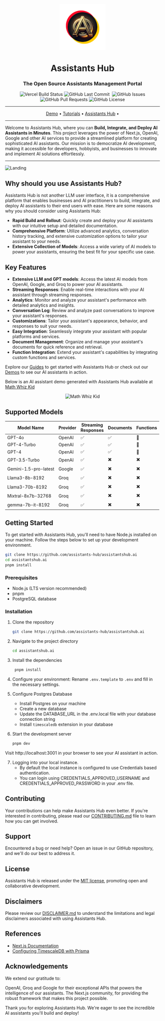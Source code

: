 <div align="center">
<img width="150px" src="./docs/assistants-hub-logo.png" />

# Assistants Hub

### The Open Source Assistants Management Portal

<p>
<img alt="Vercel Build Status" src="https://vercelbadge.vercel.app/api/assistants-hub/assistantshub.ai" />
<img alt="GitHub Last Commit" src="https://img.shields.io/github/last-commit/assistants-hub/assistantshub.ai" />
<img alt="" src="https://img.shields.io/github/repo-size/assistants-hub/assistantshub.ai" />
<img alt="GitHub Issues" src="https://img.shields.io/github/issues/assistants-hub/assistantshub.ai" />
<img alt="GitHub Pull Requests" src="https://img.shields.io/github/issues-pr/assistants-hub/assistantshub.ai" />
<img alt="GitHub License" src="https://img.shields.io/badge/License-MIT-yellow.svg" />
</p>

---

<p align="center">
  <a href="https://docs.assistantshub.ai/docs/category/demos">Demo</a> •
  <a href="https://docs.assistantshub.ai/docs/intro">Tutorials</a> •
  <a href="https://assistantshub.ai">Assistants Hub</a> •
</p>
</div>

---

Welcome to Assistants Hub, where you can **Build, Integrate, and Deploy AI Assistants in Minutes**. This project leverages the power of Next.js, OpenAI, Google and other AI services to provide a streamlined platform for creating sophisticated AI assistants. Our mission is to democratize AI development, making it accessible for developers, hobbyists, and businesses to innovate and implement AI solutions effortlessly.

---

![Landing](./docs/landing.png)

## Why should you use Assistants Hub?

Assistants Hub is not another LLM user interface, it is a comprehensive platform that enables businesses and AI practitioners to build, integrate, and deploy AI assistants to their end users with ease. Here are some reasons why you should consider using Assistants Hub:

- **Rapid Build and Rollout**: Quickly create and deploy your AI assistants with our intuitive setup and detailed documentation.
- **Comprehensive Platform**: Utilize advanced analytics, conversation history tracking, and extensive customization options to tailor your assistant to your needs.
- **Extensive Collection of Models**: Access a wide variety of AI models to power your assistants, ensuring the best fit for your specific use case.

## Key Features

- **Extensive LLM and GPT models**: Access the latest AI models from OpenAI, Google, and Groq to power your AI assistants.
- **Streaming Responses**: Enable real-time interactions with your AI assistant through streaming responses.
- **Analytics**: Monitor and analyze your assistant's performance with detailed analytics and insights.
- **Conversation Log**: Review and analyze past conversations to improve your assistant's responses.
- **Customizations**: Tailor your assistant's appearance, behavior, and responses to suit your needs.
- **Easy Integration**: Seamlessly integrate your assistant with popular platforms and services.
- **Document Management**: Organize and manage your assistant's documents for quick reference and retrieval.
- **Function Integration**: Extend your assistant's capabilities by integrating custom functions and services.

Explore our [Guides](https://docs.assistantshub.ai/docs/category/guides) to get started with Assistants Hub or check out our [Demos](https://docs.assistantshub.ai/docs/category/demos) to see our AI assistants in action.

Below is an AI assistant demo generated with Assistants Hub available at [Math Whiz Kid](https://docs.assistantshub.ai/docs/demos/math-tutor)

<div style="text-align: center;">
  <img src="./docs/math-whiz-kid.gif" alt="Math Whiz Kid" width="380px"/>
</div>

## Supported Models

| Model Name            | Provider | Streaming <br/>Responses | Documents                | Functions                |
| --------------------- | -------- | ------------------------ | ------------------------ | ------------------------ |
| GPT-4o                | OpenAI   | :white_check_mark:       | :white_check_mark:       | :construction:           |
| GPT-4-Turbo           | OpenAI   | :white_check_mark:       | :white_check_mark:       | :construction:           |
| GPT-4                 | OpenAI   | :white_check_mark:       | :white_check_mark:       | :construction:           |
| GPT-3.5-Turbo         | OpenAI   | :white_check_mark:       | :heavy_multiplication_x: | :heavy_multiplication_x: |
| Gemini-1.5-pro-latest | Google   | :white_check_mark:       | :heavy_multiplication_x: | :heavy_multiplication_x: |
| Llama3-8b-8192        | Groq     | :white_check_mark:       | :heavy_multiplication_x: | :heavy_multiplication_x: |
| Llama3-70b-8192       | Groq     | :white_check_mark:       | :heavy_multiplication_x: | :heavy_multiplication_x: |
| Mixtral-8x7b-32768    | Groq     | :white_check_mark:       | :heavy_multiplication_x: | :heavy_multiplication_x: |
| gemma-7b-it-8192      | Groq     | :white_check_mark:       | :heavy_multiplication_x: | :heavy_multiplication_x: |

## Getting Started

To get started with Assistants Hub, you'll need to have Node.js installed on your machine. Follow the steps below to set up your development environment.

```bash
git clone https://github.com/assistants-hub/assistantshub.ai
cd assistantshub.ai
pnpm install
```

### Prerequisites

- Node.js (LTS version recommended)
- pnpm
- PostgreSQL database

### Installation

1. Clone the repository

   ```bash
   git clone https://github.com/assistants-hub/assistantshub.ai
   ```

2. Navigate to the project directory

   ```bash
   cd assistantshub.ai
   ```

3. Install the dependencies

   ```bash
    pnpm install
   ```

4. Configure your environment: Rename `.env.template` to `.env` and fill in the necessary settings.

5. Configure Postgres Database

   - Install Postgres on your machine
   - Create a new database
   - Update the DATABASE_URL in the .env.local file with your database connection string
   - Install `timescaledb` extension in your database

6. Start the development server

   ```bash
   pnpm dev
   ```

Visit http://localhost:3001 in your browser to see your AI assistant in action.

7. Logging into your local instance.
   - By default the local instance is configured to use Credentials based authentication.
   - You can login using CREDENTIALS_APPROVED_USERNAME and CREDENTIALS_APPROVED_PASSWORD in your .env file.

## Contributing

Your contributions can help make Assistants Hub even better. If you're interested in contributing, please read our [CONTRIBUTING.md](./CONTRIBUTING.md) file to learn how you can get involved.

## Support

Encountered a bug or need help? Open an issue in our GitHub repository, and we'll do our best to address it.

## License

Assistants Hub is released under the [MIT license](./LICENSE), promoting open and collaborative development.

## Disclaimers

Please review our [DISCLAIMER.md](./DISCLAIMER.md) to understand the limitations and legal disclaimers associated with using Assistants Hub.

## References

- [Next.js Documentation](https://nextjs.org/docs)
- [Configuring TimescaleDB with Prisma](https://gist.github.com/janpio/2a425f22673f2de54469772f16af8118)

## Acknowledgements

We extend our gratitude to:

OpenAI, Groq and Google for their exceptional APIs that powers the intelligence of our assistants.
The Next.js community, for providing the robust framework that makes this project possible.

Thank you for exploring Assistants Hub. We're eager to see the incredible AI assistants you'll build and deploy!
